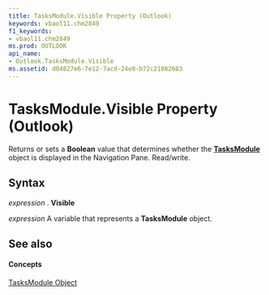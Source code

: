```yaml
---
title: TasksModule.Visible Property (Outlook)
keywords: vbaol11.chm2849
f1_keywords:
- vbaol11.chm2849
ms.prod: OUTLOOK
api_name:
- Outlook.TasksModule.Visible
ms.assetid: d04827e6-7e12-7acd-24e0-b72c21082683
---
```



# TasksModule.Visible Property (Outlook)

Returns or sets a  **Boolean** value that determines whether the **[TasksModule](tasksmodule-object-outlook.md)** object is displayed in the Navigation Pane. Read/write.


## Syntax

 _expression_ . **Visible**

 _expression_ A variable that represents a **TasksModule** object.


## See also


#### Concepts


[TasksModule Object](tasksmodule-object-outlook.md)

